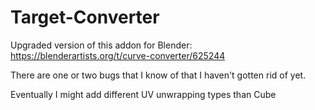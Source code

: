 # Target-Converter
Upgraded version of this addon for Blender:
https://blenderartists.org/t/curve-converter/625244

There are one or two bugs that I know of that I haven't gotten rid of yet.

Eventually I might add different UV unwrapping types than Cube
